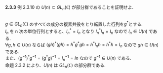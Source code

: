 **2.3.3** 例 2.3.10 の $U(n) \subset GL_n(\mathbb{C})$ が部分群であることを証明せよ.  
<br>

$g \in GL_n(\mathbb{C})$ のすべての成分の複素共役をとり転置した行列を$g^\ast$とする.  
$I_n$ を n 次の単位行列とすると、$I_n^{\ast}=I_n$ となり $I_n^{\ast}I_n=I_n$ なので $I_n \in U(n)$ である.  
$\forall g,h \in U(n)$ ならば $(gh)^{\ast}(gh) = h^{\ast}g^{\ast}gh = h^{\ast}I_nh = h^{\ast}h = I_n$ なので $gh \in U(n)$ である.  
また、$(g^{-1})^{\ast}g^{-1} = (g^{\ast}g)^{-1} = I_n^{-1} = In$ なので $g^{-1} \in U(n)$ である.   
命題 2.3.2 により、$U(n)$ は $GL_n(\mathbb{C})$ の部分群である.